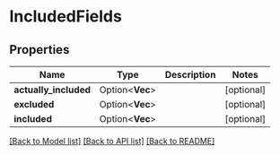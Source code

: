 # IncludedFields

## Properties

Name | Type | Description | Notes
------------ | ------------- | ------------- | -------------
**actually_included** | Option<**Vec<String>**> |  | [optional]
**excluded** | Option<**Vec<String>**> |  | [optional]
**included** | Option<**Vec<String>**> |  | [optional]

[[Back to Model list]](../README.md#documentation-for-models) [[Back to API list]](../README.md#documentation-for-api-endpoints) [[Back to README]](../README.md)


